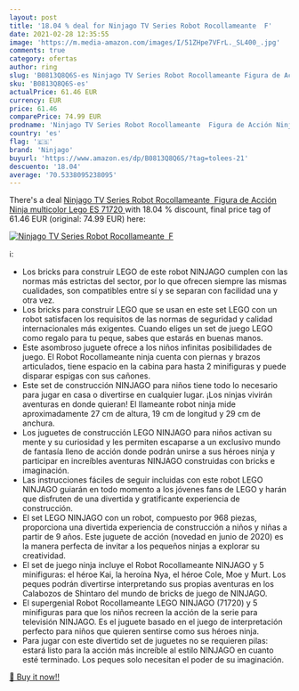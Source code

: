 ```yaml
---
layout: post
title: '18.04 % deal for Ninjago TV Series Robot Rocollameante  F'
date: 2021-02-28 12:35:55
image: 'https://m.media-amazon.com/images/I/51ZHpe7VFrL._SL400_.jpg'
comments: true
category: ofertas
author: ring
slug: 'B0813Q8Q6S-es Ninjago TV Series Robot Rocollameante Figura de Acción...'
sku: 'B0813Q8Q6S-es'
actualPrice: 61.46 EUR
currency: EUR
price: 61.46
comparePrice: 74.99 EUR
prodname: 'Ninjago TV Series Robot Rocollameante  Figura de Acción Ninja  multicolor  Lego ES 71720 '
country: 'es'
flag: '🇪🇸'
brand: 'Ninjago'
buyurl: 'https://www.amazon.es/dp/B0813Q8Q6S/?tag=tolees-21'
descuento: '18.04'
average: '70.5338095238095'
---
```


There's a deal [Ninjago TV Series Robot Rocollameante  Figura de Acción Ninja  multicolor  Lego ES 71720 ](https://www.amazon.es/dp/B0813Q8Q6S/?tag=tolees-21)  with  18.04 % discount, final price tag of  61.46 EUR (original: 74.99 EUR) here:

[![Ninjago TV Series Robot Rocollameante  F](https://m.media-amazon.com/images/I/51ZHpe7VFrL._SL400_.jpg)](https://www.amazon.es/dp/B0813Q8Q6S/?tag=tolees-21)

ℹ️:

- Los bricks para construir LEGO de este robot NINJAGO cumplen con las normas más estrictas del sector, por lo que ofrecen siempre las mismas cualidades, son compatibles entre sí y se separan con facilidad una y otra vez.
- Los bricks para construir LEGO que se usan en este set LEGO con un robot satisfacen los requisitos de las normas de seguridad y calidad internacionales más exigentes. Cuando eliges un set de juego LEGO como regalo para tu peque, sabes que estarás en buenas manos.
- Este asombroso juguete ofrece a los niños infinitas posibilidades de juego. El Robot Rocollameante ninja cuenta con piernas y brazos articulados, tiene espacio en la cabina para hasta 2 minifiguras y puede disparar espigas con sus cañones.
- Este set de construcción NINJAGO para niños tiene todo lo necesario para jugar en casa o divertirse en cualquier lugar. ¡Los ninjas vivirán aventuras en donde quieran! El llameante robot ninja mide aproximadamente 27 cm de altura, 19 cm de longitud y 29 cm de anchura.
- Los juguetes de construcción LEGO NINJAGO para niños activan su mente y su curiosidad y les permiten escaparse a un exclusivo mundo de fantasía lleno de acción donde podrán unirse a sus héroes ninja y participar en increíbles aventuras NINJAGO construidas con bricks e imaginación.
- Las instrucciones fáciles de seguir incluidas con este robot LEGO NINJAGO guiarán en todo momento a los jóvenes fans de LEGO y harán que disfruten de una divertida y gratificante experiencia de construcción.
- El set LEGO NINJAGO con un robot, compuesto por 968 piezas, proporciona una divertida experiencia de construcción a niños y niñas a partir de 9 años. Este juguete de acción (novedad en junio de 2020) es la manera perfecta de invitar a los pequeños ninjas a explorar su creatividad.
- El set de juego ninja incluye el Robot Rocollameante NINJAGO y 5 minifiguras: el héroe Kai, la heroína Nya, el héroe Cole, Moe y Murt. Los peques podrán divertirse interpretando sus propias aventuras en los Calabozos de Shintaro del mundo de bricks de juego de NINJAGO.
- El supergenial Robot Rocollameante LEGO NINJAGO (71720) y 5 minifiguras para que los niños recreen la acción de la serie para televisión NINJAGO. Es el juguete basado en el juego de interpretación perfecto para niños que quieren sentirse como sus héroes ninja.
- Para jugar con este divertido set de juguetes no se requieren pilas: estará listo para la acción más increíble al estilo NINJAGO en cuanto esté terminado. Los peques solo necesitan el poder de su imaginación.

[🛒 Buy it now!!](https://www.amazon.es/dp/B0813Q8Q6S/?tag=tolees-21)
